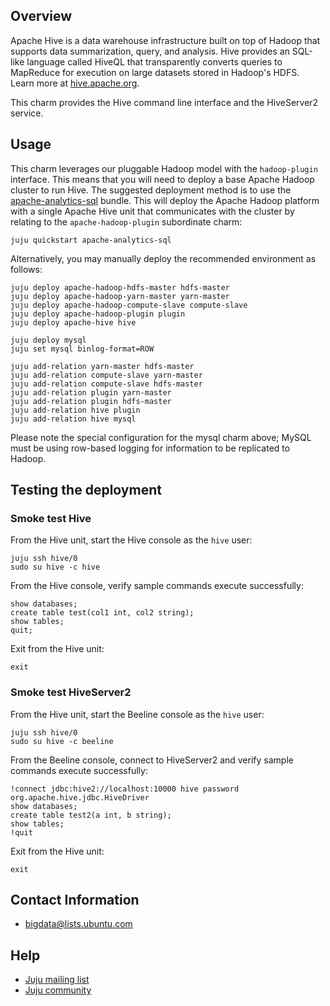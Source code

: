 ## Overview

Apache Hive is a data warehouse infrastructure built on top of Hadoop that
supports data summarization, query, and analysis. Hive provides an SQL-like
language called HiveQL that transparently converts queries to MapReduce for
execution on large datasets stored in Hadoop's HDFS. Learn more at
[hive.apache.org](http://hive.apache.org).

This charm provides the Hive command line interface and the HiveServer2 service.


## Usage
This charm leverages our pluggable Hadoop model with the `hadoop-plugin`
interface. This means that you will need to deploy a base Apache Hadoop cluster
to run Hive. The suggested deployment method is to use the
[apache-analytics-sql](https://jujucharms.com/apache-analytics-sql/)
bundle. This will deploy the Apache Hadoop platform with a single Apache Hive
unit that communicates with the cluster by relating to the
`apache-hadoop-plugin` subordinate charm:

    juju quickstart apache-analytics-sql

Alternatively, you may manually deploy the recommended environment as follows:

    juju deploy apache-hadoop-hdfs-master hdfs-master
    juju deploy apache-hadoop-yarn-master yarn-master
    juju deploy apache-hadoop-compute-slave compute-slave
    juju deploy apache-hadoop-plugin plugin
    juju deploy apache-hive hive

    juju deploy mysql
    juju set mysql binlog-format=ROW

    juju add-relation yarn-master hdfs-master
    juju add-relation compute-slave yarn-master
    juju add-relation compute-slave hdfs-master
    juju add-relation plugin yarn-master
    juju add-relation plugin hdfs-master
    juju add-relation hive plugin
    juju add-relation hive mysql

Please note the special configuration for the mysql charm above; MySQL must be
using row-based logging for information to be replicated to Hadoop.


## Testing the deployment

### Smoke test Hive
From the Hive unit, start the Hive console as the `hive` user:

    juju ssh hive/0
    sudo su hive -c hive

From the Hive console, verify sample commands execute successfully:

    show databases;
    create table test(col1 int, col2 string);
    show tables;
    quit;

Exit from the Hive unit:

    exit

### Smoke test HiveServer2
From the Hive unit, start the Beeline console as the `hive` user:

    juju ssh hive/0
    sudo su hive -c beeline

From the Beeline console, connect to HiveServer2 and verify sample commands
execute successfully:

    !connect jdbc:hive2://localhost:10000 hive password org.apache.hive.jdbc.HiveDriver
    show databases;
    create table test2(a int, b string);
    show tables;
    !quit

Exit from the Hive unit:

    exit


## Contact Information

- <bigdata@lists.ubuntu.com>


## Help

- [Juju mailing list](https://lists.ubuntu.com/mailman/listinfo/juju)
- [Juju community](https://jujucharms.com/community)
